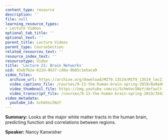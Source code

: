 ```yaml
---
content_type: resource
description: ''
file: null
learning_resource_types:
- Lecture Videos
optional_tab_title: ''
optional_text: ''
parent_title: Lecture Videos
parent_type: CourseSection
related_resources_text: ''
resource_index_text: ''
resourcetype: Video
title: 'Lecture 21: Brain Networks'
uid: 45eb7b2e-622d-9637-cd0a-9b85c1e5aca9
video_files:
  archive_url: https://archive.org/download/MIT9.13S19/MIT9_13S19_lec21_300k.mp4
  video_captions_file: /courses/9-13-the-human-brain-spring-2019/8a9a404d91d358a6a5c7adf54e74b6de_SchmVoc5NzY.vtt
  video_thumbnail_file: https://img.youtube.com/vi/SchmVoc5NzY/default.jpg
  video_transcript_file: /courses/9-13-the-human-brain-spring-2019/3542a711111b2ab16b2b709a954b7649_SchmVoc5NzY.pdf
video_metadata:
  youtube_id: SchmVoc5NzY
---
```


**Summary:** Looks at the major white matter tracts in the human brain, predicting function and correlations between regions.

**Speaker:** Nancy Kanwisher